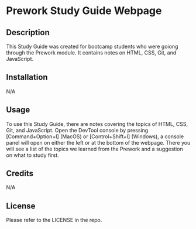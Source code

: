 # Prework Study Guide Webpage

## Description

This Study Guide was created for bootcamp students who were goiong through the Prework module. It contains notes on HTML, CSS, Git, and JavaScript.

## Installation

N/A

## Usage

To use this Study Guide, there are notes covering the topics of HTML, CSS, Git, and JavaScript. Open the DevTool console by pressing [Command+Option+I] (MacOS) or [Control+Shift+I] (Windows), a console panel will open on either the left or at the bottom of the webpage. There you will see a list of the topics we learned from the Prework and a suggestion on what to study first.

## Credits

N/A

## License
Please refer to the LICENSE in the repo.
